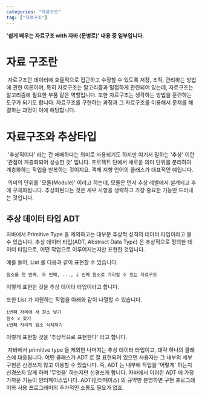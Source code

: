 ```yaml
---
categories: "자료구조"
tag: ["자료구조"]
---
```


<div class="notice--danger">
    <b>'쉽게 배우는 자료구조 with 자바 (문병로)' 내용 중 일부입니다.</b>
</div>

# 자료 구조란

​	자료구조란 데이터에 효율적으로 접근하고 수정할 수 있도록 저장, 조직, 관리하는 방법에 관한 이론이며, 특히 자료구조는 알고리즘과 밀접하게 관련되어 있는데, 자료구조는 알고리즘에 필요한 부품 같은 역할입니다. 또한 자료구조는 생각하는 방법을 훈련하는 도구가 되기도 합니다. 자료구조를 구현하는 과정과 그 자료구조를 이용해서 문제를 해결하는 과정이 이에 해당합니다.

# 자료구조와 추상타입

​	'추상적이다' 라는 건 애매하다는 의미로 사용되기도 하지만 여기서 말하는 '추상' 이란 '관점이 계층화되어 상승한 것' 입니다. 프로젝트 단에서 새로운 의미 단위를 분리하여 계층화하는 작업을 반복하는 것이지요. 객체 지향 언어의 클래스가 대표적인 예입니다.

​	의미의 단위를 '모듈(Module)' 이라고 하는데, 모듈은 먼저 추상 레벨에서 설계되고 후에 구체화됩니다. 추상화된다는 것은 세부 사항을 생략하고 가장 중요한 기능만 드러내는 것입니다.

## 추상 데이터 타입 ADT

자바에서 Primitive Type 을 제외하고는 대부분 추상적 성격의 데이터 타입이라고 볼 수 있습니다. 추상 데이터 타입(ADT, Abstract Data Type) 은 추상적으로 정의한 데이터 타입으로, 어떤 작업으로 이루어지는지만 표현한 것입니다. 

예를 들어, List 를 다음과 같이 표현할 수 있습니다. 

```
원소를 첫 번째, 두 번째, ..., i 번째 원소로 가리킬 수 있는 자료구조
```

이렇게 표현한 것을 추상 데이터 타입이라고 합니다.

또한 List 가 지원하는 작업을 아래와 같이 나열할 수 있습니다.

```
i번째 자리에 새 원소 넣기
원소 x 찾기
i번째 자리의 원소 삭제하기
```

이렇게 표현할 것을 '추상적으로 표현한다' 라고 합니다.

​	자바에서 primitive type 을 제외한 나머지는 추상 데이터 타입이고, 대략 하나의 클래스에 대응됩니다. 어떤 클래스가 ADT 로 잘 표현되어 있으면 사용자는 그 내부의 세부 구현은 신경쓰지 않고 이용할 수 있습니다. 즉, ADT 는 내부에 작업을 '어떻게' 하는지 신경쓰지 않게 하며  '무엇을' 하는지만 신경쓰게 합니다. 자바에서 이러한 ADT 에 가장 가까운 기능이 인터페이스입니다. ADT(인터페이스) 의 규약만 분명하면 구현 프로그래머와 사용 프로그래머의 추가적인 소통도 필요가 없죠.

